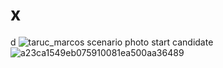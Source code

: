 # x
d
![taruc_marcos scenario photo start candidate](https://user-images.githubusercontent.com/111965282/186369803-25fd54bd-a45b-4ed3-b233-a5510ec6da83.png)
![a23ca1549eb075910081ea500aa36489](https://user-images.githubusercontent.com/111965282/186954085-78bd9f17-676e-4eb5-8411-125c31fa04e7.jpg)
